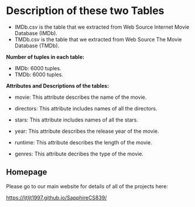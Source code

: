 # Description of these two Tables
* IMDb.csv is the table that we extracted from Web Source Internet Movie Database (IMDb).
* TMDb.csv is the table that we extracted from Web Source The Movie Database (TMDb).

**Number of tuples in each table:**

* IMDb: 6000 tuples.
* TMDb: 6000 tuples.

**Attributes and Descriptions of the tables:**

-  movie: This attribute describes the name of the movie. 

- directors: This attribute includes names of all the directors. 

- stars: This attribute includes names of all the stars.

- year: This attribute describes the release year of the movie. 

- runtime: This attribute describes the length of the movie. 

- genres: This attribute decribes the type of the movie.

  

## Homepage
Please go to our main website for details of all of the projects here:

https://ljtljt1997.github.io/SapphireCS839/



